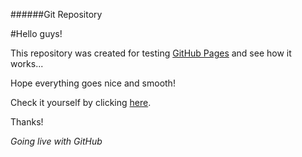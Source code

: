 ######Git Repository

#Hello guys!

This repository was created for testing [GitHub Pages](https://pages.github.com/) and see how it works...

Hope everything goes nice and smooth!

Check it yourself by clicking [here](http://virtuacreative.github.io/git/).

Thanks!

*Going live with GitHub*
